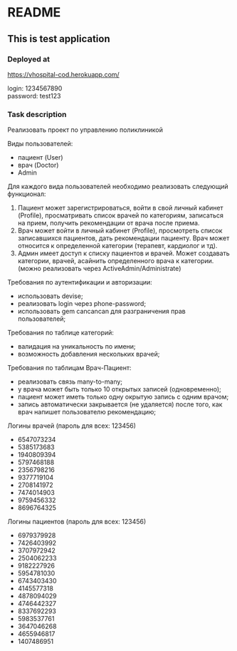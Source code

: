 # README

## This is test application

### Deployed at

https://vhospital-cod.herokuapp.com/

login: 1234567890<br>
password: test123

### Task description

Реализовать проект по управлению поликлиникой

Виды пользователей:
- пациент (User)
- врач (Doctor)
- Admin

Для каждого вида пользователей необходимо реализовать следующий функционал:

1. Пациент может зарегистрироваться, войти в свой личный кабинет (Profile),
просматривать список врачей по категориям, записаться на прием, получить
рекомендации от врача после приема.
2. Врач может войти в личный кабинет (Profile), просмотреть список записавшихся
пациентов, дать рекомендации пациенту. Врач может относится к определенной
категории (терапевт, кардиолог и тд).
3. Админ имеет доступ к списку пациентов и врачей. Может создавать категории, врачей, асайнить определенного врача к категории. (можно реализовать через ActiveAdmin/Administrate)

Требования по аутентификации и авторизации:
- использовать devise;
- реализовать login через phone-password;
- использовать gem cancancan для разграничения прав пользователей;

Требования по таблице категорий:
- валидация на уникальность по имени;
- возможность добавления нескольких врачей;

Требования по таблицам Врач-Пациент:
- реализовать связь many-to-many;
- у врача может быть только 10 открытых записей (одновременно);
- пациент может иметь только одну окрытую запись с одним врачом;
- запись автоматически закрывается (не удаляется) после того, как врач напишет пользователю рекомендацию;


Логины врачей (пароль для всех: 123456)
- 6547073234
- 5385173683
- 1940809394
- 5797468188	
- 2356798216
- 9377719104
- 2708141972
- 7474014903
- 9759456332
- 8696764325

Логины пациентов (пароль для всех: 123456)

- 6979379928
- 7426403992
- 3707972942
- 2504062233
- 9182227926
- 5954781030
- 6743403430
- 4145577318
- 4878094029
- 4746442327
- 8337692293
- 5983537761
- 3647046268
- 4655946817
- 1407486951